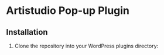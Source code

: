 # Artistudio Pop-up Plugin

## Installation
1. Clone the repository into your WordPress plugins directory:
